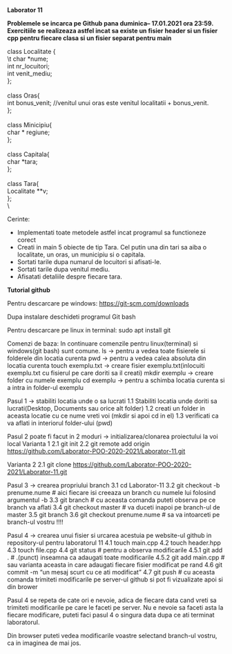 **Laborator 11**

**Problemele se incarca pe Github pana duminica– 17.01.2021 ora 23:59.
Exercitiile se realizeaza astfel incat sa existe un fisier header si un fisier cpp pentru fiecare clasa si un fisier separat pentru main**


class Localitate {\
\t char *nume;\
    int nr_locuitori;\
int venit_mediu;\
};\
\
class Oras{\
    int bonus_venit; //venitul unui oras este venitul localitatii + bonus_venit.\
};\
\
class Minicipiu{\
    char * regiune;\
};\
\
class Capitala{\
    char *tara;\
};\
\
class Tara{\
    Localitate **v;\
};\
\

Cerinte:
- Implementati toate metodele astfel incat programul sa functioneze corect
- Creati in main 5 obiecte de tip Tara. Cel putin una din tari sa aiba o localitate, un oras, un municipiu si o capitala.
- Sortati tarile dupa numarul de locuitori si afisati-le.
- Sortati tarile dupa venitul mediu.
- Afisatati detaliile despre fiecare tara.


    

**Tutorial github**

Pentru descarcare pe windows:
https://git-scm.com/downloads

Dupa instalare deschideti programul Git bash

Pentru descarcare pe linux in terminal:
sudo apt install git

Comenzi de baza:
In continuare comenzile pentru linux(terminal) si windows(git bash) sunt comune.
ls -> pentru a vedea toate fisierele si folderele din locatia curenta
pwd -> pentru a vedea calea absoluta din locatia curenta
touch exemplu.txt -> creare fisier exemplu.txt(inlocuiti exemplu.txt cu fisierul pe care doriti sa il creati)
mkdir exemplu -> creare folder cu numele exemplu
cd exemplu -> pentru a schimba locatia curenta si a intra in folder-ul exemplu

Pasul 1 -> stabiliti locatia unde o sa lucrati
1.1 Stabiliti locatia unde doriti sa lucrati(Desktop, Documents sau orice alt folder)
1.2 creati un folder in aceasta locatie cu ce nume vreti voi (mkdir si apoi cd in el)
1.3 verificati ca va aflati in interiorul folder-ului (pwd)

Pasul 2 poate fi facut in 2 moduri -> initializarea/clonarea proiectului la voi local
Varianta 1
2.1 git init
2.2 git remote add origin https://github.com/Laborator-POO-2020-2021/Laborator-11.git

Varianta 2
2.1 git clone https://github.com/Laborator-POO-2020-2021/Laborator-11.git

Pasul 3 -> crearea propriului branch
3.1 cd Laborator-11
3.2 git checkout -b prenume.nume # aici fiecare isi creeaza un branch cu numele lui folosind argumentul -b
3.3 git branch # cu aceasta comanda puteti observa pe ce branch va aflati
3.4 git checkout master # va duceti inapoi pe branch-ul de master
3.5 git branch
3.6 git checkout prenume.nume # sa va intoarceti pe branch-ul vostru !!!!

Pasul 4 -> crearea unui fisier si urcarea acestuia pe website-ul github in repository-ul pentru laboratorul 11
4.1 touch main.cpp
4.2 touch header.hpp
4.3 touch file.cpp
4.4 git status # pentru a observa modificarile
4.5.1 git add . # .(punct) inseamna ca adaugati toate modificarile
4.5.2 git add main.cpp # sau varianta aceasta in care adaugati fiecare fisier modificat pe rand
4.6 git commit -m “un mesaj scurt cu ce ati modificat”
4.7 git push # cu aceasta comanda trimiteti modificarile pe server-ul github si pot fi vizualizate apoi si din brower

Pasul 4 se repeta de cate ori e nevoie, adica de fiecare data cand vreti sa trimiteti modificarile pe care le faceti pe server.
Nu e nevoie sa faceti asta la fiecare modificare, puteti faci pasul 4 o singura data dupa ce ati terminat laboratorul.

Din browser puteti vedea modificarile voastre selectand branch-ul vostru, ca in imaginea de mai jos.

